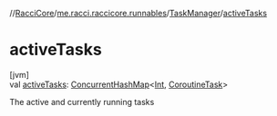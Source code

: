 //[RacciCore](../../../index.md)/[me.racci.raccicore.runnables](../index.md)/[TaskManager](index.md)/[activeTasks](active-tasks.md)

# activeTasks

[jvm]\
val [activeTasks](active-tasks.md): [ConcurrentHashMap](https://docs.oracle.com/javase/8/docs/api/java/util/concurrent/ConcurrentHashMap.html)&lt;[Int](https://kotlinlang.org/api/latest/jvm/stdlib/kotlin/-int/index.html), [CoroutineTask](../-coroutine-task/index.md)&gt;

The active and currently running tasks
